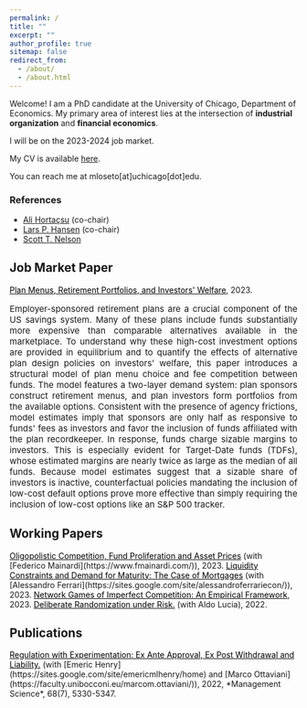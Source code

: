 ```yaml
---
permalink: /
title: ""
excerpt: ""
author_profile: true
sitemap: false
redirect_from: 
  - /about/
  - /about.html
---
```


Welcome! I am a PhD candidate at the University of Chicago, Department of Economics. My primary area of interest lies at the intersection of
**industrial organization** and **financial economics**.

I will be on the 2023-2024 job market.


My CV is available [here](../files/lm_cv.pdf).

You can reach me at mloseto[at]uchicago[dot]edu.

### References

* [Ali Horta&ccedil;su](https://home.uchicago.edu/hortacsu/) (co-chair)
* [Lars P. Hansen](https://larspeterhansen.org/) (co-chair)
* [Scott T. Nelson](https://faculty.chicagobooth.edu/scott-nelson?_gl=1*10bg1mh*_ga*MTM3ODM4MTAyNS4xNjk1NjAwMDUz*_ga_PDRJWHFTEV*MTY5ODY4ODE3My44LjAuMTY5ODY4ODE3My42MC4wLjA.&_ga=2.175682402.1915631437.1698688173-1378381025.1695600053)


## Job Market Paper

<a href="../files/lm_jmp_draft.pdf" style="color: black; text-decoration: underline">
	Plan Menus, Retirement Portfolios, and Investors' Welfare</a>, 2023. 

<div style="text-align: justify; font-size:15px;">

Employer-sponsored retirement plans are a crucial component of the US savings system.
Many of these plans include funds substantially more expensive than comparable alternatives available in the marketplace. 
To understand why these high-cost investment options are provided in equilibrium and to quantify the effects of
alternative plan design policies on investors' welfare, this paper introduces a structural model of plan menu choice 
and fee competition between funds. The model features a two-layer demand system: plan sponsors construct retirement menus,
and plan investors form portfolios from the available options. Consistent with the presence of agency frictions,
model estimates imply that sponsors are only half as responsive to funds' fees as investors and favor the inclusion
of funds affiliated with the plan recordkeeper. In response, funds charge sizable margins to investors.
This is especially evident for Target-Date funds (TDFs), whose estimated margins are nearly twice as large as
the median of all funds. Because model estimates suggest that a sizable share of investors is inactive,
counterfactual policies mandating the inclusion of low-cost default options prove more effective than simply
requiring the inclusion of low-cost options like an S&P 500 tracker.

</div>

## Working Papers

<a href="../files/lm_draft_Feb2023.pdf" style="color: black; text-decoration: underline">
	Oligopolistic Competition, Fund Proliferation and Asset Prices</a> (with [Federico Mainardi](https://www.fmainardi.com/)), 2023.


<a href="../files/fl_draft_Sep2023.pdf" style="color: black; text-decoration: underline">
	Liquidity Constraints and Demand for Maturity: The Case of Mortgages</a> (with [Alessandro Ferrari](https://sites.google.com/site/alessandroferrariecon/)), 2023.


<a href="../files/network_oligopolies_draft_0409.pdf" style="color: black; text-decoration: underline">
	Network Games of Imperfect Competition: An Empirical Framework</a>, 2023.


<a href="../files/ll_draft_sept2022.pdf" style="color: black; text-decoration: underline">
	Deliberate Randomization under Risk.</a> (with Aldo Lucia), 2022.


## Publications

<a href="../files/hlo_final.PDF" style="color: black; text-decoration: underline">
	Regulation with Experimentation: Ex Ante Approval, Ex Post Withdrawal and Liability.</a> (with [Emeric Henry](https://sites.google.com/site/emericmlhenry/home) 
	and [Marco Ottaviani](https://faculty.unibocconi.eu/marcom.ottaviani/)), 2022,
	*Management Science*, 68(7), 5330-5347.